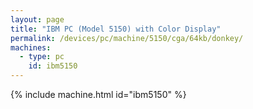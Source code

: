 ```yaml
---
layout: page
title: "IBM PC (Model 5150) with Color Display"
permalink: /devices/pc/machine/5150/cga/64kb/donkey/
machines:
  - type: pc
    id: ibm5150
---
```


{% include machine.html id="ibm5150" %}
